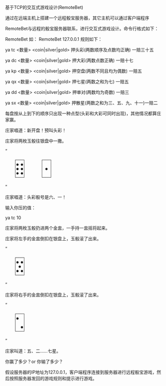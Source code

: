 基于TCP的交互式游戏设计(RemoteBet) 
	 

通过在远端主机上搭建一个远程骰宝服务器，其它主机可以通过客户端程序
      

RemoteBet与远程的骰宝服务器联系，进行交互式游戏设计。命令行格式如下：
		

RemoteBet <ServerIP> 
如：		RemoteBet 127.0.0.1
规则如下：

ya tc <数量> <coin|silver|gold> 押头彩(两数顺序及点数均正确)       一赔三十五

ya dc <数量> <coin|silver|gold> 押大彩(两数点数正确)               一赔十七

ya kp <数量> <coin|silver|gold> 押空盘(两数不同且均为偶数)
一赔五

ya qx <数量> <coin|silver|gold> 押七星(两数之和为七)               一赔五

ya dd <数量> <coin|silver|gold> 押单对(两数均为奇数)               一赔三

ya sx <数量> <coin|silver|gold> 押散星(两数之和为三、五、九、十一)一赔二

每盘按从上到下的顺序只出现一种点型(头彩和大彩可同时出现)，其他情况都算庄家赢。

庄家唱道：新开盘！预叫头彩！

庄家将两枚玉骰往银盘中一撒。

“		
		
	
		
		┌───┐		┌───┐
		│● ●│		│   │
		│● ●│		│ ● │
		│● ●│		│   │
		└───┘		└───┘
”

庄家唱道：头彩骰号是六、一！

输入你压的值：

ya tc 10

庄家将两枚玉骰扔进两个金盅，一手持一盅摇将起来。

庄家将左手的金盅倒扣在银盘上，玉骰滚了出来。

“		
		
	
		
		┌───┐		
		│● ●│		
		│ ● │		
		│● ●│		
		└───┘		
”

庄家将右手的金盅倒扣在银盘上，玉骰滚了出来。

“		
		
	
	
		┌───┐
		│●  │
		│   │
		│  ●│
		└───┘
”

庄家叫道：五、二……七星。

你赢了多少？or 你输了多少？

假设服务器的IP地址为127.0.0.1，客户端程序连接到服务器进行远程骰宝游戏，然后按照服务器发回的游戏规则和提示进行游戏。
